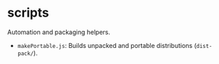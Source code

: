 # scripts

Automation and packaging helpers.

- `makePortable.js`: Builds unpacked and portable distributions (`dist-pack/`).
